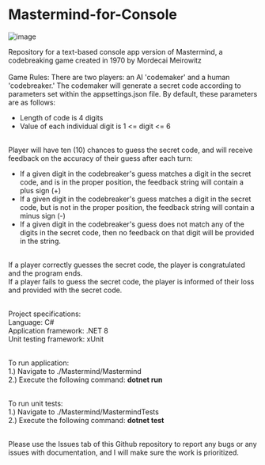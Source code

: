 # Mastermind-for-Console

![image](https://github.com/user-attachments/assets/b0da2915-d55b-4c5d-9a04-cf541b6af2ca)



Repository for a text-based console app version of Mastermind, a codebreaking game created in 1970 by Mordecai Meirowitz
<br><br>
Game Rules:
There are two players: an AI 'codemaker' and a human 'codebreaker.' The codemaker will generate a secret code according to parameters set within the appsettings.json file. By default, these parameters are as follows:<br>

- Length of code is 4 digits<br>
- Value of each individual digit is 1 <= digit <= 6<br><br>

Player will have ten (10) chances to guess the secret code, and will receive feedback on the accuracy of their guess after each turn:<br>

- If a given digit in the codebreaker's guess matches a digit in the secret code, and is in the proper position, the feedback string will contain a plus sign (+)<br>
- If a given digit in the codebreaker's guess matches a digit in the secret code, but is not in the proper position, the feedback string will contain a minus sign (-)<br>
- If a given digit in the codebreaker's guess does not match any of the digits in the secret code, then no feedback on that digit will be provided in the string.<br><br>

If a player correctly guesses the secret code, the player is congratulated and the program ends.<br>
If a player fails to guess the secret code, the player is informed of their loss and provided with the secret code.<br><br>

Project specifications:<br>
Language: C#<br>
Application framework: .NET 8<br>
Unit testing framework: xUnit<br><br>

To run application:<br>
1.) Navigate to ./Mastermind/Mastermind<br>
2.) Execute the following command: <strong>dotnet run</strong><br><br>

To run unit tests:<br>
1.) Navigate to ./Mastermind/MastermindTests<br>
2.) Execute the following command: <strong>dotnet test</strong><br><Br>

Please use the Issues tab of this Github repository to report any bugs or any issues with documentation, and I will make sure the work is prioritized.
